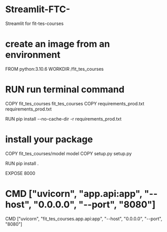 # Streamlit-FTC-
Streamlit for fit-tes-courses

 # create an image from an environment
FROM python:3.10.6
WORKDIR /fit_tes_courses

# RUN run terminal command
COPY fit_tes_courses fit_tes_courses
COPY requirements_prod.txt requirements_prod.txt

RUN pip install --no-cache-dir -r requirements_prod.txt

# install your package
COPY fit_tes_courses/model model
COPY setup.py setup.py

RUN pip install .

EXPOSE 8000
# CMD ["uvicorn", "app.api:app", "--host", "0.0.0.0", "--port", "8080"]
CMD ["uvicorn", "fit_tes_courses.app.api:app", "--host", "0.0.0.0", "--port", "8080"]
